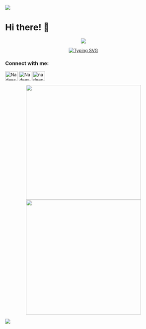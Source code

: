 
<a href="https://www.youtube.com/watch?v=dQw4w9WgXcQ"><img src="https://www.google.com/url?sa=i&url=https%3A%2F%2Fwww.redbubble.com%2Fi%2Fsticker%2FIm-a-gamer-girl-playing-game-gamer-kawaii-cute-cat-gamer-queen-by-GuGus1337%2F149716384.EJUG5&psig=AOvVaw0yE3S-_QydW_qHCn3t0MoF&ust=1711619608601000&source=images&cd=vfe&opi=89978449&ved=0CBIQjRxqFwoTCLDh7IiWlIUDFQAAAAAdAAAAABAE"></a>
<br>

# Hi there! 👋

<p align="center" > <img src="https://media.tenor.com/kDKGm1ddC6kAAAAj/cute-puppy.gif"/></p>

<p align="center">
<a href="https://git.io/typing-svg"><img src="https://readme-typing-svg.demolab.com?font=Fira+Code&pause=1000&color=3566E6&width=435&lines=%F0%9F%91%8B+Hi,+I'm+NadeeshaBandara;%F0%9F%8C%9F+Computer+science+undergraduate.;%F0%9F%92%A1+at+NSBM Green University.;%F0%9F%9A%80+Welcome+to my+GitHub+profile" alt="Typing SVG" />
</a>
</p>



<h3 align="left">Connect with me:</h3>
<p align="left">
<a href="https://www.linkedin.com/in/nadeesha-bandara-16613b293?utm_source=share&utm_campaign=share_via&utm_content=profile&utm_medium=android_apptarget="blank"><img align="center" src="https://raw.githubusercontent.com/rahuldkjain/github-profile-readme-generator/master/src/images/icons/Social/linked-in-alt.svg" alt="Nadeesha Bandara" height="30" width="40" /></a>
<a href="https://www.instagram.com/thathsarani_nt?igsh=MXA3aXF4d3NyODc1dA"= target="blank"><img align="center" src="https://raw.githubusercontent.com/rahuldkjain/github-profile-readme-generator/master/src/images/icons/Social/instagram.svg" alt="Nadeesha" height="30" width="40" /></a>
<a href="https://www.facebook.com/profile.php?id=100089645427230" target="_blank"><img align="center" src="https://raw.githubusercontent.com/rahuldkjain/github-profile-readme-generator/master/src/images/icons/Social/facebook.svg" alt="nadeesha" height="30" width="40" /></a>

</p>


<div align="center">
  
  <img width="370px" src="https://github-readme-stats.vercel.app/api?username=NadeeshaBandara&custom_title=Nadeesha's+Github+Stats&show_icons=true&hide_border=true&count_private=true&bg_color=00000000&title_color=58a6fe&text_color=878787&icon_color=58a6fe&cache_seconds=1800" />
  <img width="370px" src="https://github-readme-streak-stats.herokuapp.com/?user=nadeeshab2&background=00000000&hide_border=true&stroke=878787&ring=4c8ed9&fire=4c8ed9&currStreakNum=878787&sideNums=878787&currStreakLabel=878787&sideLabels=878787&dates=878787" />
</div>

<a href="https://www.youtube.com/watch?v=dQw4w9WgXcQ"><img src="https://user-images.githubusercontent.com/73097560/115834477-dbab4500-a447-11eb-908a-139a6edaec5c.gif"></a>
<br>



